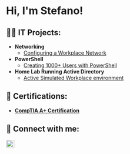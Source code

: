 <h1>Hi, I'm Stefano! 

<h2>👨‍💻 IT Projects:</h2>

- <b>Networking </b>
  - [Configuring a Workplace Network](https://github.com/Stefano-Edo/Networking/blob/main/README.md)
- <b>PowerShell</b>
  - [Creating 1000+ Users with PowerShell](https://github.com/Stefano-Edo/PowerShell)
- <b>Home Lab Running Active Directory</b>
  - [Active Simulated Workplace environment](https://github.com/Stefano-Edo/Home-Lab-Active-Directory)
<h2>📄 Certifications:</h2>

- <b>[CompTIA A+ Certification](https://imgur.com/TFbdlP9)</b>


<h2> 🤳 Connect with me:</h2>

[<img align="left" alt="JoshMadakor | LinkedIn" width="22px" src="https://cdn.jsdelivr.net/npm/simple-icons@v3/icons/linkedin.svg" />][linkedin]


[linkedin]: www.linkedin.com/in/stefano-erhabor
<!--
**Stefano-Edo/Stefano-Edo** is a ✨ _special_ ✨ repository because its `README.md` (this file) appears on your GitHub profile.

Here are some ideas to get you started:

- 🔭 I’m currently working on ...
- 🌱 I’m currently learning ...
- 👯 I’m looking to collaborate on ...
- 🤔 I’m looking for help with ...
- 💬 Ask me about ...
- 📫 How to reach me: ...
- 😄 Pronouns: ...
- ⚡ Fun fact: ...
-->
